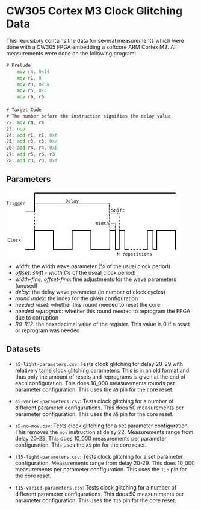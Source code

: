 # CW305 Cortex M3 Clock Glitching Data

This repository contains the data for several measurements which were done with
a CW305 FPGA embedding a softcore ARM Cortex M3. All measurements were done on
the following program:

```asm
# Prelude
    mov r4, 0x14
    mov r1, 9
    mov r3, 0x5a
    mov r5, 0xc
    mov r6, r5

# Target Code
# The number before the instruction signifies the delay value.
22: mov r8, r4
23: nop
24: add r1, r1, 0x6
25: add r3, r3, 0xa
26: add r4, r4, 0xb 
27: add r5, r6, r3
28: add r3, r3, 0xf
```

## Parameters

![Faulty Wave Parameters](assets/FaultyWaveformParameters.png)

- *width*: the width wave parameter (% of the usual clock period)
- *offset*: *shift* - *width* (% of the usual clock period)
- *width-fine*, *offset-fine*: fine adjustments for the wave parameters (unused)
- *delay*: the delay wave parameter (in number of clock cycles)
- *round index*: the index for the given configuration
- *needed reset*: whether this round needed to reset the core
- *needed reprogram*: whether this round needed to reprogram the FPGA due to corruption
- *R0-R12*: the hexadecimal value of the register. This value is 0 if a reset or reprogram was needed

## Datasets

- `a5-light-parameters.csv`: Tests clock glitching for delay 20-29 with relatively
  tame clock glitching parameters. This is in an old format and thus only the
  amount of resets and reprograms is given at the end of each configuration.
  This does 10_000 measurements rounds per parameter configuration. This uses
  the `A5` pin for the core reset.

- `a5-varied-parameters.csv`: Tests clock glitching for a number of different
  parameter configurations. This does 50 measurements per parameter
  configuration. This uses the `A5` pin for the core reset.

- `a5-no-mov.csv`: Tests clock glitching for a set parameter configuration. This
  removes the `mov` instruction at delay 22. Measurements range from delay
  20-29. This does 10_000 measurements per parameter configuration. This uses
  the `A5` pin for the core reset.

- `t15-light-parameters.csv`: Tests clock glitching for a set parameter
  configuration. Measurements range from delay 20-29. This does 10_000
  measurements per parameter configuration. This uses the `T15` pin for the core
  reset.

- `t15-varied-parameters.csv`: Tests clock glitching for a number of different
  parameter configurations. This does 50 measurements per parameter
  configuration. This uses the `T15` pin for the core reset.